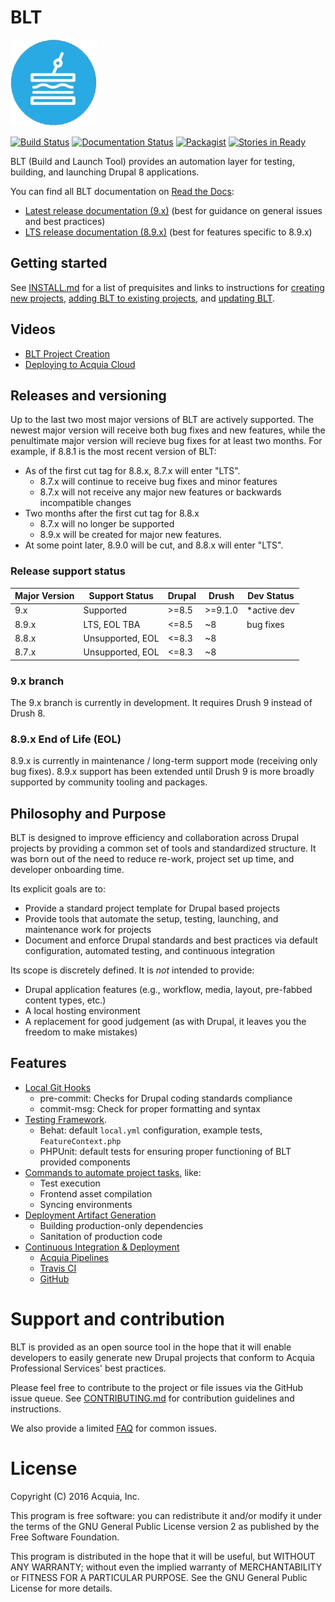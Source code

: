 # BLT

![BLT logo of stylized sandwich](https://github.com/acquia/blt/raw/9.x/blt-logo.png)

[![Build Status](https://travis-ci.org/acquia/blt.svg?branch=9.x)](https://travis-ci.org/acquia/blt) [![Documentation Status](https://readthedocs.org/projects/blt/badge/?version=9.x)](http://blt.readthedocs.io/en/9.x/?badge=9.x) [![Packagist](https://img.shields.io/packagist/v/acquia/blt.svg)](https://packagist.org/packages/acquia/blt) [![Stories in Ready](https://badge.waffle.io/acquia/blt.png?label=ready&title=Ready)](http://waffle.io/acquia/blt)

BLT (Build and Launch Tool) provides an automation layer for testing, building, and launching Drupal 8 applications.

You can find all BLT documentation on [Read the Docs](http://blt.readthedocs.io):

* [Latest release documentation (9.x)](http://blt.readthedocs.io/en/latest/) (best for guidance on general issues and best practices)
* [LTS release documentation (8.9.x)](http://blt.readthedocs.io/en/stable/) (best for features specific to 8.9.x)

## Getting started

See [INSTALL.md](INSTALL.md) for a list of prequisites and links to instructions for [creating new projects](creating-new-project.md), [adding BLT to existing projects](adding-to-project.md), and [updating BLT](updating-blt.md).

## Videos

* [BLT Project Creation](https://www.youtube.com/watch?v=KBwS0fsmXRs)
* [Deploying to Acquia Cloud](https://www.youtube.com/watch?v=jjnPMvZ2x-c)

## Releases and versioning

Up to the last two most major versions of BLT are actively supported. The newest major version will receive both bug fixes and new features, while the penultimate major version will recieve bug fixes for at least two months. For example, if 8.8.1 is the most recent version of BLT:

* As of the first cut tag for 8.8.x, 8.7.x will enter "LTS".
    * 8.7.x will continue to receive bug fixes and minor features
    * 8.7.x will not receive any major new features or backwards incompatible changes
* Two months after the first cut tag for 8.8.x
    * 8.7.x will no longer be supported
    * 8.9.x will be created for major new features.
* At some point later, 8.9.0 will be cut, and 8.8.x will enter "LTS".

### Release support status

| Major Version | Support Status              | Drupal | Drush          | Dev Status   |
|---------------|-----------------------------|--------|----------------|--------------|
| 9.x           | Supported                   | >=8.5  | >=9.1.0        | \*active dev |
| 8.9.x         | LTS, EOL TBA                | <=8.5  | ~8             | bug fixes    |
| 8.8.x         | Unsupported, EOL            | <=8.3  | ~8             |              |
| 8.7.x         | Unsupported, EOL            | <=8.3  | ~8             |              |

### 9.x branch

The 9.x branch is currently in development. It requires Drush 9 instead of Drush 8.

### 8.9.x End of Life (EOL)

8.9.x is currently in maintenance / long-term support mode (receiving only bug fixes). 8.9.x support has been extended until Drush 9 is more broadly supported by community tooling and packages.

## Philosophy and Purpose

BLT is designed to improve efficiency and collaboration across Drupal projects by providing a common set of tools and standardized structure. It was born out of the need to reduce re-work, project set up time, and developer onboarding time.

Its explicit goals are to:

* Provide a standard project template for Drupal based projects
* Provide tools that automate the setup, testing, launching, and maintenance work for projects
* Document and enforce Drupal standards and best practices via default configuration, automated testing, and continuous integration

Its scope is discretely defined. It is *not* intended to provide:

* Drupal application features (e.g., workflow, media, layout, pre-fabbed content types, etc.)
* A local hosting environment
* A replacement for good judgement (as with Drupal, it leaves you the freedom to make mistakes)

## Features

* [Local Git Hooks](https://github.com/acquia/blt/tree/9.x/scripts/git-hooks)
    * pre-commit: Checks for Drupal coding standards compliance
    * commit-msg: Check for proper formatting and syntax
* [Testing Framework](https://github.com/acquia/blt/tree/9.x/template/tests).
    * Behat: default `local.yml` configuration, example tests, `FeatureContext.php`
    * PHPUnit: default tests for ensuring proper functioning of BLT provided components
* [Commands to automate project tasks](project-tasks.md), like:
    * Test execution
    * Frontend asset compilation
    * Syncing environments
* [Deployment Artifact Generation](deploy.md)
    * Building production-only dependencies
    * Sanitation of production code
* [Continuous Integration & Deployment](ci.md)
    * [Acquia Pipelines](https://dev.acquia.com/request-invite-acquia-pipelines)
    * [Travis CI](https://travis-ci.com)
    * [GitHub](https://github.com)

# Support and contribution

BLT is provided as an open source tool in the hope that it will enable developers to easily generate new Drupal projects that conform to Acquia Professional Services' best practices.

Please feel free to contribute to the project or file issues via the GitHub issue queue. See [CONTRIBUTING.md](CONTRIBUTING.md) for contribution guidelines and instructions. 

We also provide a limited [FAQ](FAQ.md) for common issues.

# License

Copyright (C) 2016 Acquia, Inc.

This program is free software: you can redistribute it and/or modify it under the terms of the GNU General Public License version 2 as published by the Free Software Foundation.

This program is distributed in the hope that it will be useful, but WITHOUT ANY WARRANTY; without even the implied warranty of MERCHANTABILITY or FITNESS FOR A PARTICULAR PURPOSE.  See the GNU General Public License for more details.
